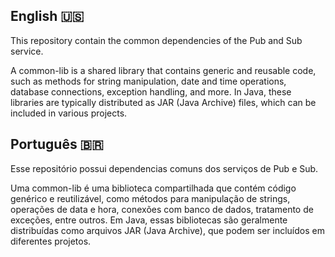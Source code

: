 ## English 🇺🇸

This repository contain the common dependencies of the Pub and Sub service.

A common-lib is a shared library that contains generic and reusable code, such as methods for string manipulation, date and time operations, database connections, exception handling, and more. In Java, these libraries are typically distributed as JAR (Java Archive) files, which can be included in various projects.


## Português 🇧🇷
Esse repositório possui dependencias comuns dos serviços de Pub e Sub.

Uma common-lib é uma biblioteca compartilhada que contém código genérico e reutilizável, como métodos para manipulação de strings, operações de data e hora, conexões com banco de dados, tratamento de exceções, entre outros. Em Java, essas bibliotecas são geralmente distribuídas como arquivos JAR (Java Archive), que podem ser incluídos em diferentes projetos.
